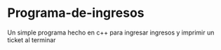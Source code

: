 # Programa-de-ingresos
Un simple  programa hecho en c++ para ingresar ingresos y imprimir un ticket al terminar
